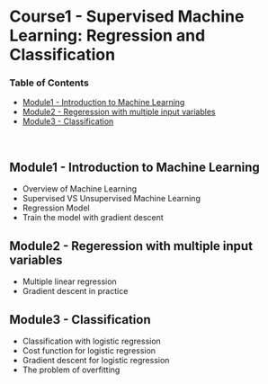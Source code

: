 # Course1 - Supervised Machine Learning: Regression and Classification

### Table of Contents

  - [Module1 - Introduction to Machine Learning](https://github.com/jmcheon/machine_learning_specialization/tree/main/Course1/Module1)
  - [Module2 - Regeression with multiple input variables](https://github.com/jmcheon/machine_learning_specialization/tree/main/Course1/Module2)
  - [Module3 - Classification](https://github.com/jmcheon/machine_learning_specialization/tree/main/Course1/Module3)
<br/>

## Module1 - Introduction to Machine Learning

- Overview of Machine Learning
- Supervised VS Unsupervised Machine Learning
- Regression Model
- Train the model with gradient descent

## Module2 - Regeression with multiple input variables

- Multiple linear regression
- Gradient descent in practice

## Module3 - Classification

- Classification with logistic regression
- Cost function for logistic regression
- Gradient descent for logistic regression
- The problem of overfitting
